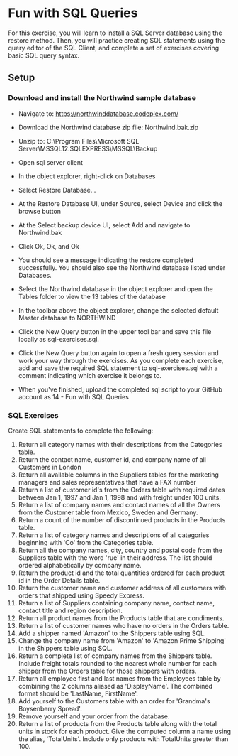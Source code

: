 # Fun with SQL Queries

For this exercise, you will learn to install a SQL Server database using the restore method. Then, you will practice creating SQL statements using the query editor of the SQL Client, and complete a set of exercises covering basic SQL query syntax.

## Setup

### Download and install the Northwind sample database

* Navigate to:  https://northwinddatabase.codeplex.com/
* Download the Northwind database zip file:  Northwind.bak.zip
* Unzip to:  C:\Program Files\Microsoft SQL Server\MSSQL12.SQLEXPRESS\MSSQL\Backup

* Open sql server client
* In the object explorer, right-click on Databases
* Select Restore Database...
* At the Restore Database UI, under Source, select Device and click the browse button
* At the Select backup device UI, select Add and navigate to Northwind.bak
* Click Ok, Ok, and Ok

* You should see a message indicating the restore completed successfully. You should also see the Northwind database listed under 
Databases.
* Select the Northwind database in the object explorer and open the Tables folder to view the 13 tables of the database
* In the toolbar above the object explorer, change the selected default Master database to NORTHWIND
* Click the New Query button in the upper tool bar and save this file locally as sql-exercises.sql.
* Click the New Query button again to open a fresh query session and work your way through the exercises. As you complete each exercise, add and save the required SQL statement to sql-exercises.sql with a comment indicating which exercise it belongs to.
* When you've finished, upload the completed sql script to your GitHub account as 14 - Fun with SQL Queries

### SQL Exercises

Create SQL statements to complete the following:

1.  Return all category names with their descriptions from the Categories table.
2.  Return the contact name, customer id, and company name of all Customers in London
3.  Return all available columns in the Suppliers tables for the marketing managers and sales representatives that have a FAX number 
4.  Return a list of customer id's from the Orders table with required dates between Jan 1, 1997 and Jan 1, 1998 and with freight under 100 units.
5.  Return a list of company names and contact names of all the Owners from the Customer table from Mexico, Sweden and Germany.
6.  Return a count of the number of discontinued products in the Products table.
7.  Return a list of category names and descriptions of all categories beginning with 'Co' from the Categories table.
8.  Return all the company names, city, country and postal code from the Suppliers table with the word 'rue' in their address. The list should ordered alphabetically by company name.
9.  Return the product id and the total quantities ordered for each product id in the Order Details table.
10. Return the customer name and customer address of all customers with orders that shipped using Speedy Express.
11. Return a list of Suppliers containing company name, contact name, contact title and region description.
12. Return all product names from the Products table that are condiments.
13. Return a list of customer names who have no orders in the Orders table.  
14. Add a shipper named 'Amazon' to the Shippers table using SQL.
15. Change the company name from 'Amazon' to 'Amazon Prime Shipping' in the Shippers table using SQL. 
16. Return a complete list of company names from the Shippers table. Include freight totals rounded to the nearest whole number for each shipper from the Orders table for those shippers with orders.
17. Return all employee first and last names from the Employees table by combining the 2 columns aliased as 'DisplayName'. The combined format should be 'LastName, FirstName'.
18. Add yourself to the Customers table with an order for 'Grandma's Boysenberry Spread'.
19. Remove yourself and your order from the database.
20. Return a list of products from the Products table along with the total units in stock for each product. Give the computed column a name using the alias, 'TotalUnits'. Include only products with TotalUnits greater than 100.